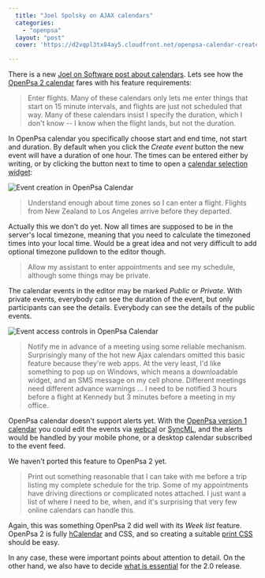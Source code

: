 ```yaml
---
  title: "Joel Spolsky on AJAX calendars"
  categories: 
    - "openpsa"
  layout: "post"
  cover: 'https://d2vqpl3tx84ay5.cloudfront.net/openpsa-calendar-createevent.jpg'

---
```

There is a new [Joel on Software post about calendars][1]. Lets see how the [OpenPsa 2 calendar][2] fares with his feature requirements:

> Enter flights. Many of these calendars only lets me enter things that start on 15 minute intervals, and flights are just not scheduled that way. Many of these calendars insist I specify the duration, which I don't know -- I know when the flight lands, but not the duration.

In OpenPsa calendar you specifically choose start and end time, not start and duration. By default when you click the _Create event_ button the new event will have a duration of one hour. The times can be entered either by writing, or by clicking the button next to time to open a [calendar selection widget][3]:

![Event creation in OpenPsa Calendar](https://d2vqpl3tx84ay5.cloudfront.net/openpsa-calendar-createevent.jpg)

> Understand enough about time zones so I can enter a flight. Flights from New Zealand to Los Angeles arrive before they departed.

Actually this we don't do yet. Now all times are supposed to be in the server's local timezone, meaning that you need to calculate the timezoned times into your local time. Would be a great idea and not very difficult to add optional timezone pulldown to the editor though.

> Allow my assistant to enter appointments and see my schedule, although some things may be private.

The calendar events in the editor may be marked _Public_ or _Private_. With private events, everybody can see the duration of the event, but only participants can see the details. Everybody can see the details of the public events. 

![Event access controls in OpenPsa Calendar](https://d2vqpl3tx84ay5.cloudfront.net/openpsa-calendar-createevent-publicprivate.jpg)

> Notify me in advance of a meeting using some reliable mechanism. Surprisingly many of the hot new Ajax calendars omitted this basic feature because they're web apps. At the very least, I'd like something to pop up on Windows, which means a downloadable widget, and an SMS message on my cell phone. Different meetings need different advance warnings ... I need to be notified 3 hours before a flight at Kennedy but 3 minutes before a meeting in my office.

OpenPsa calendar doesn't support alerts yet. With the [OpenPsa version 1 calendar][6] you could edit the events via [webcal][5] or [SyncML][4], and the alerts would be handled by your mobile phone, or a desktop calendar subscribed to the event feed.

We haven't ported this feature to OpenPsa 2 yet.

> Print out something reasonable that I can take with me before a trip listing my complete schedule for the trip. Some of my appointments have driving directions or complicated notes attached. I just want a list of where I need to be, when, and it's surprising that very few online calendars can handle this.

Again, this was something OpenPsa 2 did well with its _Week list_ feature. OpenPsa 2 is fully [hCalendar][7] and CSS, and so creating a suitable [print CSS][8] should be easy.

In any case, these were important points about attention to detail. On the other hand, we also have to decide [what is essential][9] for the 2.0 release.

[1]: http://www.joelonsoftware.com/items/2006/02/08.html
[2]: http://bergie.iki.fi/midcom-permalink-df83bc0eaae94a5d215826678e507653
[3]: http://www.dynarch.com/projects/calendar/
[4]: http://www.nemein.com/people/rambo/calendar_syncml.html
[5]: http://www.nemein.com/people/rambo/openpsa_1_11_11_and_ical.html
[6]: http://www.openpsa.org/midcom-permalink-72bcc2a46ce396afc5b5fd3c4ffa33b5
[7]: http://microformats.org/wiki/hcalendar
[8]: http://www.alistapart.com/articles/goingtoprint/
[9]: http://37signals.com/svn/archives2/essential_vs_nonessential.php
